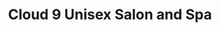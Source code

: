 ---
title: "Cloud 9 Unisex Salon and Spa"
url: /bangalore/cloud-9-unisex-salon-and-spa/
shop: beauty
---